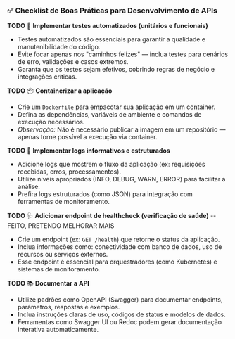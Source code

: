### ✅ Checklist de Boas Práticas para Desenvolvimento de APIs

**TODO** 🧪 **Implementar testes automatizados (unitários e funcionais)**
- Testes automatizados são essenciais para garantir a qualidade e manutenibilidade do código.
- Evite focar apenas nos "caminhos felizes" — inclua testes para cenários de erro, validações e casos extremos.
- Garanta que os testes sejam efetivos, cobrindo regras de negócio e integrações críticas.

**TODO** 📦 **Containerizar a aplicação**
- Crie um `Dockerfile` para empacotar sua aplicação em um container.
- Defina as dependências, variáveis de ambiente e comandos de execução necessários.
- *Observação:* Não é necessário publicar a imagem em um repositório — apenas torne possível a execução via container.

**TODO** 📜 **Implementar logs informativos e estruturados**
- Adicione logs que mostrem o fluxo da aplicação (ex: requisições recebidas, erros, processamentos).
- Utilize níveis apropriados (INFO, DEBUG, WARN, ERROR) para facilitar a análise.
- Prefira logs estruturados (como JSON) para integração com ferramentas de monitoramento.

**TODO** 🩺 **Adicionar endpoint de healthcheck (verificação de saúde)**  -- FEITO, PRETENDO MELHORAR MAIS
- Crie um endpoint (ex: `GET /health`) que retorne o status da aplicação.
- Inclua informações como: conectividade com banco de dados, uso de recursos ou serviços externos.
- Esse endpoint é essencial para orquestradores (como Kubernetes) e sistemas de monitoramento.

**TODO** 📚 **Documentar a API**
- Utilize padrões como OpenAPI (Swagger) para documentar endpoints, parâmetros, respostas e exemplos.
- Inclua instruções claras de uso, códigos de status e modelos de dados.
- Ferramentas como Swagger UI ou Redoc podem gerar documentação interativa automaticamente.


